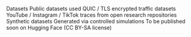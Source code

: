 Datasets
Public datasets used
QUIC / TLS encrypted traffic datasets
YouTube / Instagram / TikTok traces from open research repositories
Synthetic datasets
Generated via controlled simulations
To be published soon on Hugging Face (CC BY-SA license)